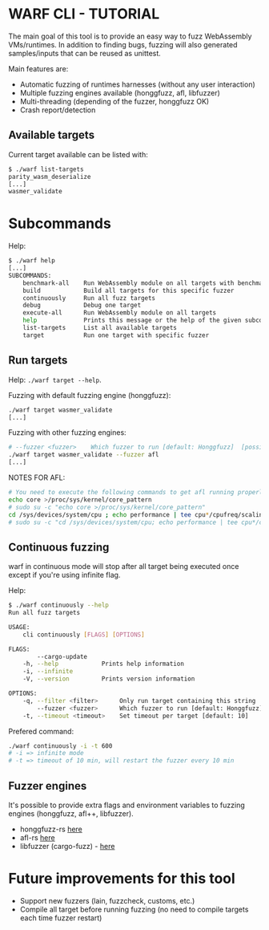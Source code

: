 # WARF CLI - TUTORIAL

The main goal of this tool is to provide an easy way to fuzz WebAssembly VMs/runtimes.
In addition to finding bugs, fuzzing will also generated samples/inputs that can be reused as unittest.


Main features are:
- Automatic fuzzing of runtimes harnesses (without any user interaction)
- Multiple fuzzing engines available (honggfuzz, afl, libfuzzer)
- Multi-threading (depending of the fuzzer, honggfuzz OK)
- Crash report/detection

## Available targets

Current target available can be listed with:
```sh
$ ./warf list-targets
parity_wasm_deserialize
[...]
wasmer_validate
```

# Subcommands

Help:
``` sh
$ ./warf help
[...]
SUBCOMMANDS:
    benchmark-all    Run WebAssembly module on all targets with benchmark
    build            Build all targets for this specific fuzzer
    continuously     Run all fuzz targets
    debug            Debug one target
    execute-all      Run WebAssembly module on all targets
    help             Prints this message or the help of the given subcommand(s)
    list-targets     List all available targets
    target           Run one target with specific fuzzer
```

## Run targets

Help: `./warf target --help`.

Fuzzing with default fuzzing engine (honggfuzz):
``` sh
./warf target wasmer_validate
[...]
```

Fuzzing with other fuzzing engines:
``` sh
# --fuzzer <fuzzer>    Which fuzzer to run [default: Honggfuzz]  [possible values: Afl, Honggfuzz, Libfuzzer]
./warf target wasmer_validate --fuzzer afl
[...]
```

NOTES FOR AFL:

``` sh
# You need to execute the following commands to get afl running properly
echo core >/proc/sys/kernel/core_pattern
# sudo su -c "echo core >/proc/sys/kernel/core_pattern"
cd /sys/devices/system/cpu ; echo performance | tee cpu*/cpufreq/scaling_governor
# sudo su -c "cd /sys/devices/system/cpu; echo performance | tee cpu*/cpufreq/scaling_governor"
```

## Continuous fuzzing 

warf in continuous mode will stop after all target being executed once except if you're using infinite flag.

Help:
``` sh
$ ./warf continuously --help
Run all fuzz targets

USAGE:
    cli continuously [FLAGS] [OPTIONS]

FLAGS:
        --cargo-update    
    -h, --help            Prints help information
    -i, --infinite        
    -V, --version         Prints version information

OPTIONS:
    -q, --filter <filter>      Only run target containing this string
        --fuzzer <fuzzer>      Which fuzzer to run [default: Honggfuzz]  [possible values: Afl, Honggfuzz, Libfuzzer]
    -t, --timeout <timeout>    Set timeout per target [default: 10]
```

Prefered command:
``` sh
./warf continuously -i -t 600
# -i => infinite mode
# -t => timeout of 10 min, will restart the fuzzer every 10 min
```

## Fuzzer engines

It's possible to provide extra flags and environment variables to fuzzing engines (honggfuzz, afl++, libfuzzer).

- honggfuzz-rs [here](https://github.com/rust-fuzz/honggfuzz-rs#environment-variables)
- afl-rs [here](https://rust-fuzz.github.io/book/afl/tutorial.html)
- libfuzzer (cargo-fuzz) - [here](https://github.com/rust-fuzz/cargo-fuzz#usage)

# Future improvements for this tool

- Support new fuzzers (lain, fuzzcheck, customs, etc.)
- Compile all target before running fuzzing (no need to compile targets each time fuzzer restart)
